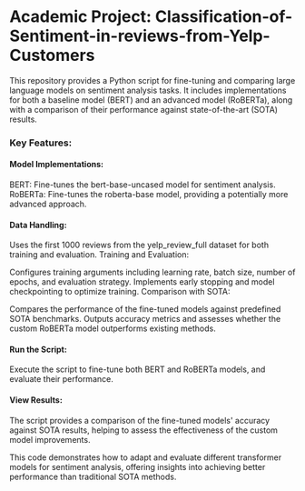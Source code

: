 # Academic Project: Classification-of-Sentiment-in-reviews-from-Yelp-Customers

This repository provides a Python script for fine-tuning and comparing large language models on sentiment analysis tasks. It includes implementations for both a baseline model (BERT) and an advanced model (RoBERTa), along with a comparison of their performance against state-of-the-art (SOTA) results.

### Key Features:
#### Model Implementations:

BERT: Fine-tunes the bert-base-uncased model for sentiment analysis.
RoBERTa: Fine-tunes the roberta-base model, providing a potentially more advanced approach.

#### Data Handling:

Uses the first 1000 reviews from the yelp_review_full dataset for both training and evaluation.
Training and Evaluation:

Configures training arguments including learning rate, batch size, number of epochs, and evaluation strategy.
Implements early stopping and model checkpointing to optimize training.
Comparison with SOTA:

Compares the performance of the fine-tuned models against predefined SOTA benchmarks.
Outputs accuracy metrics and assesses whether the custom RoBERTa model outperforms existing methods.

#### Run the Script:
Execute the script to fine-tune both BERT and RoBERTa models, and evaluate their performance.

#### View Results:
The script provides a comparison of the fine-tuned models' accuracy against SOTA results, helping to assess the effectiveness of the custom model improvements.

This code demonstrates how to adapt and evaluate different transformer models for sentiment analysis, offering insights into achieving better performance than traditional SOTA methods.
